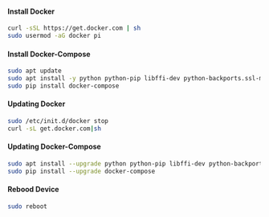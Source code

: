 #### Install Docker
```sh
curl -sSL https://get.docker.com | sh
sudo usermod -aG docker pi
```

#### Install Docker-Compose
```sh
sudo apt update
sudo apt install -y python python-pip libffi-dev python-backports.ssl-match-hostname
sudo pip install docker-compose
```

#### Updating Docker
```sh
sudo /etc/init.d/docker stop
curl -sL get.docker.com|sh
```

#### Updating Docker-Compose
```sh
sudo apt install --upgrade python python-pip libffi-dev python-backports.ssl-match-hostname
sudo pip install --upgrade docker-compose
```

#### Rebood Device
```sh
sudo reboot
```
